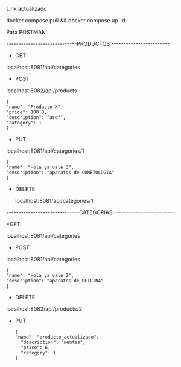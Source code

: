 Link actualizado 

docker compose pull && docker compose up -d

Para POSTMAN

-----------------------------PRODUCTOS:------------------------

* GET

localhost:8081/api/categories

* POST

localhost:8082/api/products

    {
    "name": "Producto X",
    "price": 100.0,
    "description": "asdf",
    "category": 1
    }

* PUT

localhost:8081/api/categories/1

    {
    "name": "Hola ya vale 3",
    "description": "aparatos de COMETOLOGIA" 
    }

* DELETE
  
  localhost:8081/api/categories/1


------------------------------CATEGORIAS:-------------------------

*GET 

localhost:8081/api/categories

* POST

localhost:8081/api/categories

    {
    "name": "Hola ya vale 2",
    "description": "aparatos de OFICINA"
    }

* DELETE

localhost:8082/api/products/2

* PUT

      {
      "name": "producto_actualizado",
        "description": "mentas",
        "price": 6,
        "category": 1
      }

